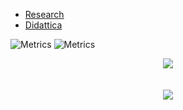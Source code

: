 -  [Research](https://gianluca.dellavedova.org)
-  [Didattica](https://www.unimib.it/gianluca-della-vedova)

![Metrics](https://metrics.lecoq.io/gdv?template=classic&repositories.affiliations=owner%2C%20collaborator%2C%20organization_member&base.indepth=false&base.hireable=false&config.timezone=Europe%2FCopenhagen&config.display=large)
![Metrics](https://metrics.lecoq.io/about/gdv)


<!---
gdv/gdv is a ✨ special ✨ repository because its `README.md` (this file) appears on your GitHub profile.
You can click the Preview link to take a look at your changes.
--->
<div align="center" >
  <img align="center" src="https://github-profile-trophy.vercel.app/?username=gdv&theme=flat&margin-w=20&no-frame=true" />
  <br /><br /><br />
  <img align="center" src="https://github-readme-stats.vercel.app/api?username=gdv&show_icons=true" />
</div>

